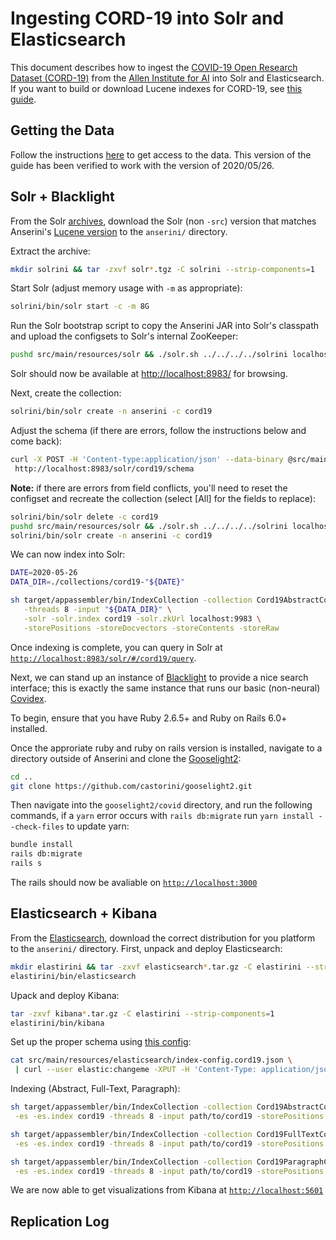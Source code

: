 # Ingesting CORD-19 into Solr and Elasticsearch

This document describes how to ingest the [COVID-19 Open Research Dataset (CORD-19)](https://pages.semanticscholar.org/coronavirus-research) from the [Allen Institute for AI](https://allenai.org/) into Solr and Elasticsearch.
If you want to build or download Lucene indexes for CORD-19, see [this guide](experiments-cord19.md).

## Getting the Data

Follow the instructions [here](experiments-cord19.md) to get access to the data.
This version of the guide has been verified to work with the version of 2020/05/26.

## Solr + Blacklight

From the Solr [archives](https://archive.apache.org/dist/lucene/solr/), download the Solr (non `-src`) version that matches Anserini's [Lucene version](https://github.com/castorini/anserini/blob/master/pom.xml#L36) to the `anserini/` directory.

Extract the archive:

```bash
mkdir solrini && tar -zxvf solr*.tgz -C solrini --strip-components=1
```

Start Solr (adjust memory usage with `-m` as appropriate):

```bash
solrini/bin/solr start -c -m 8G
```

Run the Solr bootstrap script to copy the Anserini JAR into Solr's classpath and upload the configsets to Solr's internal ZooKeeper:

```bash
pushd src/main/resources/solr && ./solr.sh ../../../../solrini localhost:9983 && popd
```

Solr should now be available at [http://localhost:8983/](http://localhost:8983/) for browsing.

Next, create the collection:

```bash
solrini/bin/solr create -n anserini -c cord19
```

Adjust the schema (if there are errors, follow the instructions below and come back):

```bash
curl -X POST -H 'Content-type:application/json' --data-binary @src/main/resources/solr/schemas/cord19.json \   
 http://localhost:8983/solr/cord19/schema
```

**Note:** if there are errors from field conflicts, you'll need to reset the configset and recreate the collection (select [All] for the fields to replace):

```bash
solrini/bin/solr delete -c cord19
pushd src/main/resources/solr && ./solr.sh ../../../../solrini localhost:9983 && popd
solrini/bin/solr create -n anserini -c cord19
```

We can now index into Solr:

```bash
DATE=2020-05-26
DATA_DIR=./collections/cord19-"${DATE}"

sh target/appassembler/bin/IndexCollection -collection Cord19AbstractCollection -generator Cord19Generator \
   -threads 8 -input "${DATA_DIR}" \
   -solr -solr.index cord19 -solr.zkUrl localhost:9983 \
   -storePositions -storeDocvectors -storeContents -storeRaw
```

Once indexing is complete, you can query in Solr at [`http://localhost:8983/solr/#/cord19/query`](http://localhost:8983/solr/#/cord19/query).

Next, we can stand up an instance of [Blacklight](https://projectblacklight.org/) to provide a nice search interface; this is exactly the same instance that runs our basic (non-neural) [Covidex](https://basic.covidex.ai/).

To begin, ensure that you have Ruby 2.6.5+ and Ruby on Rails 6.0+ installed.

Once the approriate ruby and ruby on rails version is installed, navigate to a directory outside of Anserini and clone the [Gooselight2](https://github.com/castorini/gooselight2):

```bash
cd ..
git clone https://github.com/castorini/gooselight2.git
```

Then navigate into the `gooselight2/covid` directory, and run the following commands, if a `yarn` error occurs with `rails db:migrate` run `yarn install --check-files` to update yarn:

```bash
bundle install
rails db:migrate
rails s
```

The rails should now be avaliable on [`http://localhost:3000`](http://localhost:3000)

## Elasticsearch + Kibana

From the [Elasticsearch](http://elastic.co/start), download the correct distribution for you platform to the `anserini/` directory.
First, unpack and deploy Elasticsearch:

```bash
mkdir elastirini && tar -zxvf elasticsearch*.tar.gz -C elastirini --strip-components=1
elastirini/bin/elasticsearch
```

Upack and deploy Kibana: 

```bash
tar -zxvf kibana*.tar.gz -C elastirini --strip-components=1
elastirini/bin/kibana
```

Set up the proper schema using [this config](../src/main/resources/elasticsearch/index-config.cord19.json):

```bash
cat src/main/resources/elasticsearch/index-config.cord19.json \
 | curl --user elastic:changeme -XPUT -H 'Content-Type: application/json' 'localhost:9200/cord19' -d @-
```

Indexing (Abstract, Full-Text, Paragraph):

```bash
sh target/appassembler/bin/IndexCollection -collection Cord19AbstractCollection -generator Cord19Generator \
 -es -es.index cord19 -threads 8 -input path/to/cord19 -storePositions -storeDocvectors -storeContents -storeRaw

sh target/appassembler/bin/IndexCollection -collection Cord19FullTextCollection -generator Cord19Generator \
 -es -es.index cord19 -threads 8 -input path/to/cord19 -storePositions -storeDocvectors -storeContents -storeRaw

sh target/appassembler/bin/IndexCollection -collection Cord19ParagraphCollection -generator Cord19Generator \
 -es -es.index cord19 -threads 8 -input path/to/cord19 -storePositions -storeDocvectors -storeContents -storeRaw
```
We are now able to get visualizations from Kibana at [`http://localhost:5601`](http://localhost:5601)

## Replication Log
